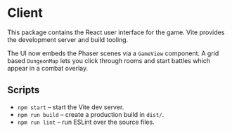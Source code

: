 # Client

This package contains the React user interface for the game. Vite provides
the development server and build tooling.

The UI now embeds the Phaser scenes via a `GameView` component. A grid based
`DungeonMap` lets you click through rooms and start battles which appear in a
combat overlay.

## Scripts

- `npm start` – start the Vite dev server.
- `npm run build` – create a production build in `dist/`.
- `npm run lint` – run ESLint over the source files.
